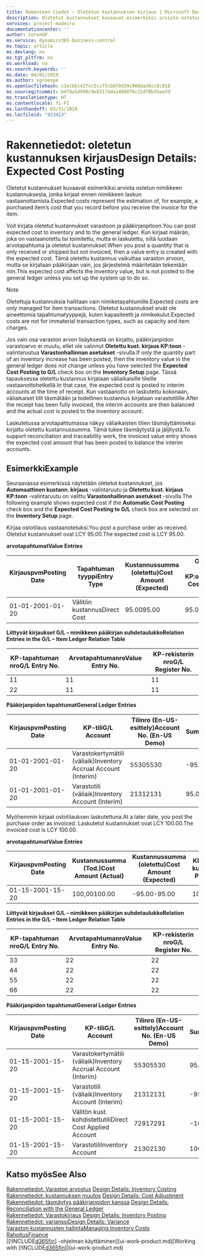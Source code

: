 ```yaml
---
title: Rakenteen tiedot – Oletetun kustannuksen kirjaus | Microsoft Docs
description: Oletetut kustannukset kuvaavat esimerkiksi arviota ostetun nimikkeen kustannuksesta, jonka kirjaat ennen nimikkeen laskun vastaanottamista.
services: project-madeira
documentationcenter: ''
author: SorenGP
ms.service: dynamics365-business-central
ms.topic: article
ms.devlang: na
ms.tgt_pltfrm: na
ms.workload: na
ms.search.keywords: ''
ms.date: 04/01/2019
ms.author: sgroespe
ms.openlocfilehash: c1ecbbc42fcc5ccf5cb6f0d39c908da36cc8c918
ms.sourcegitcommit: bd78a5d990c9e83174da1409076c22df8b35eafd
ms.translationtype: HT
ms.contentlocale: fi-FI
ms.lasthandoff: 03/31/2019
ms.locfileid: "923413"
---
```

# <a name="design-details-expected-cost-posting"></a><span data-ttu-id="4da0d-103">Rakennetiedot: oletetun kustannuksen kirjaus</span><span class="sxs-lookup"><span data-stu-id="4da0d-103">Design Details: Expected Cost Posting</span></span>
<span data-ttu-id="4da0d-104">Oletetut kustannukset kuvaavat esimerkiksi arviota ostetun nimikkeen kustannuksesta, jonka kirjaat ennen nimikkeen laskun vastaanottamista.</span><span class="sxs-lookup"><span data-stu-id="4da0d-104">Expected costs represent the estimation of, for example, a purchased item’s cost that you record before you receive the invoice for the item.</span></span>  

 <span data-ttu-id="4da0d-105">Voit kirjata oletetut kustannukset varastoon ja pääkirjanpitoon.</span><span class="sxs-lookup"><span data-stu-id="4da0d-105">You can post expected cost to inventory and to the general ledger.</span></span> <span data-ttu-id="4da0d-106">Kun kirjaat määrän, joka on vastaanotettu tai toimitettu, mutta ei laskutettu, siitä luodaan arvotapahtuma ja oletetut kustannukset.</span><span class="sxs-lookup"><span data-stu-id="4da0d-106">When you post a quantity that is only received or shipped but not invoiced, then a value entry is created with the expected cost.</span></span> <span data-ttu-id="4da0d-107">Tämä oletettu kustannus vaikuttaa varaston arvoon, mutta se kirjataan pääkirjaan vain, jos järjestelmä määritetään tekemään niin.</span><span class="sxs-lookup"><span data-stu-id="4da0d-107">This expected cost affects the inventory value, but is not posted to the general ledger unless you set up the system up to do so.</span></span>  

> [!NOTE]  
>  <span data-ttu-id="4da0d-108">Oletettuja kustannuksia hallitaan vain nimiketapahtumille.</span><span class="sxs-lookup"><span data-stu-id="4da0d-108">Expected costs are only managed for item transactions.</span></span> <span data-ttu-id="4da0d-109">Oletetut kustannukset eivät ole aineettomia tapahtumatyyppejä, kuten kapasiteetti ja nimikekulut.</span><span class="sxs-lookup"><span data-stu-id="4da0d-109">Expected costs are not for immaterial transaction types, such as capacity and item charges.</span></span>  

 <span data-ttu-id="4da0d-110">Jos vain osa varaston arvon lisäyksestä on kirjattu, pääkirjanpidon varastoarvo ei muutu, ellet ole valinnut **Oletettu kust. kirjaus KP:toon** -valintaruutua **Varastonhallinnan asetukset** -sivulla.</span><span class="sxs-lookup"><span data-stu-id="4da0d-110">If only the quantity part of an inventory increase has been posted, then the inventory value in the general ledger does not change unless you have selected the **Expected Cost Posting to G/L** check box on the **Inventory Setup** page.</span></span> <span data-ttu-id="4da0d-111">Tässä tapauksessa oletettu kustannus kirjataan väliaikaisille tileille vastaanottohetkellä.</span><span class="sxs-lookup"><span data-stu-id="4da0d-111">In that case, the expected cost is posted to interim accounts at the time of receipt.</span></span> <span data-ttu-id="4da0d-112">Kun vastaanotto on laskutettu kokonaan, väliaikaiset tilit täsmätään ja todellinen kustannus kirjataan varastotilille.</span><span class="sxs-lookup"><span data-stu-id="4da0d-112">After the receipt has been fully invoiced, the interim accounts are then balanced and the actual cost is posted to the inventory account.</span></span>  

 <span data-ttu-id="4da0d-113">Laskutetussa arvotapahtumassa näkyy väliaikaisten tilien täsmäyttämiseksi kirjattu oletettu kustannussumma. Tämä tukee täsmäytystä ja jäljitystä.</span><span class="sxs-lookup"><span data-stu-id="4da0d-113">To support reconciliation and traceability work, the invoiced value entry shows the expected cost amount that has been posted to balance the interim accounts.</span></span>  

## <a name="example"></a><span data-ttu-id="4da0d-114">Esimerkki</span><span class="sxs-lookup"><span data-stu-id="4da0d-114">Example</span></span>  
 <span data-ttu-id="4da0d-115">Seuraavassa esimerkissä näytetään oletetut kustannukset, jos **Automaattinen kustann. kirjaus** -valintaruutu ja **Oletettu kust. kirjaus KP:toon** -valintaruutu on valittu **Varastonhallinnan asetukset** -sivulla.</span><span class="sxs-lookup"><span data-stu-id="4da0d-115">The following example shows expected cost if the **Automatic Cost Posting** check box and the **Expected Cost Posting to G/L** check box are selected on the **Inventory Setup** page.</span></span>  

 <span data-ttu-id="4da0d-116">Kirjaa ostotilaus vastaanotetuksi.</span><span class="sxs-lookup"><span data-stu-id="4da0d-116">You post a purchase order as received.</span></span> <span data-ttu-id="4da0d-117">Oletetut kustannukset ovat LCY 95.00.</span><span class="sxs-lookup"><span data-stu-id="4da0d-117">The expected cost is LCY 95.00.</span></span>  

 <span data-ttu-id="4da0d-118">**arvotapahtumat**</span><span class="sxs-lookup"><span data-stu-id="4da0d-118">**Value Entries**</span></span>  

|<span data-ttu-id="4da0d-119">Kirjauspvm</span><span class="sxs-lookup"><span data-stu-id="4da0d-119">Posting Date</span></span>|<span data-ttu-id="4da0d-120">Tapahtuman tyyppi</span><span class="sxs-lookup"><span data-stu-id="4da0d-120">Entry Type</span></span>|<span data-ttu-id="4da0d-121">Kustannussumma (oletettu)</span><span class="sxs-lookup"><span data-stu-id="4da0d-121">Cost Amount (Expected)</span></span>|<span data-ttu-id="4da0d-122">Olet. kust. kirjattu KP:oon</span><span class="sxs-lookup"><span data-stu-id="4da0d-122">Expected Cost Posted to G/L</span></span>|<span data-ttu-id="4da0d-123">Oletettu kustannus</span><span class="sxs-lookup"><span data-stu-id="4da0d-123">Expected Cost</span></span>|<span data-ttu-id="4da0d-124">Nimiketapahtuman nro</span><span class="sxs-lookup"><span data-stu-id="4da0d-124">Item Ledger Entry No.</span></span>|<span data-ttu-id="4da0d-125">Tapahtumanro</span><span class="sxs-lookup"><span data-stu-id="4da0d-125">Entry No.</span></span>|  
|------------------|----------------|------------------------------|----------------------------------|-------------------|---------------------------|---------------|  
|<span data-ttu-id="4da0d-126">01-01-20</span><span class="sxs-lookup"><span data-stu-id="4da0d-126">01-01-20</span></span>|<span data-ttu-id="4da0d-127">Välitön kustannus</span><span class="sxs-lookup"><span data-stu-id="4da0d-127">Direct Cost</span></span>|<span data-ttu-id="4da0d-128">95.00</span><span class="sxs-lookup"><span data-stu-id="4da0d-128">95.00</span></span>|<span data-ttu-id="4da0d-129">95.00</span><span class="sxs-lookup"><span data-stu-id="4da0d-129">95.00</span></span>|<span data-ttu-id="4da0d-130">Kyllä</span><span class="sxs-lookup"><span data-stu-id="4da0d-130">Yes</span></span>|<span data-ttu-id="4da0d-131">1</span><span class="sxs-lookup"><span data-stu-id="4da0d-131">1</span></span>|<span data-ttu-id="4da0d-132">1</span><span class="sxs-lookup"><span data-stu-id="4da0d-132">1</span></span>|  

 <span data-ttu-id="4da0d-133">**Liittyvät kirjaukset G/L – nimikkeen pääkirjan suhdetaulukko**</span><span class="sxs-lookup"><span data-stu-id="4da0d-133">**Relation Entries in the G/L – Item Ledger Relation Table**</span></span>  

|<span data-ttu-id="4da0d-134">KP-tapahtuman nro</span><span class="sxs-lookup"><span data-stu-id="4da0d-134">G/L Entry No.</span></span>|<span data-ttu-id="4da0d-135">Arvotapahtumanro</span><span class="sxs-lookup"><span data-stu-id="4da0d-135">Value Entry No.</span></span>|<span data-ttu-id="4da0d-136">KP-rekisterin nro</span><span class="sxs-lookup"><span data-stu-id="4da0d-136">G/L Register No.</span></span>|  
|--------------------|---------------------|-----------------------|  
|<span data-ttu-id="4da0d-137">1</span><span class="sxs-lookup"><span data-stu-id="4da0d-137">1</span></span>|<span data-ttu-id="4da0d-138">1</span><span class="sxs-lookup"><span data-stu-id="4da0d-138">1</span></span>|<span data-ttu-id="4da0d-139">1</span><span class="sxs-lookup"><span data-stu-id="4da0d-139">1</span></span>|  
|<span data-ttu-id="4da0d-140">2</span><span class="sxs-lookup"><span data-stu-id="4da0d-140">2</span></span>|<span data-ttu-id="4da0d-141">1</span><span class="sxs-lookup"><span data-stu-id="4da0d-141">1</span></span>|<span data-ttu-id="4da0d-142">1</span><span class="sxs-lookup"><span data-stu-id="4da0d-142">1</span></span>|  

 <span data-ttu-id="4da0d-143">**Pääkirjanpidon tapahtumat**</span><span class="sxs-lookup"><span data-stu-id="4da0d-143">**General Ledger Entries**</span></span>  

|<span data-ttu-id="4da0d-144">Kirjauspvm</span><span class="sxs-lookup"><span data-stu-id="4da0d-144">Posting Date</span></span>|<span data-ttu-id="4da0d-145">KP-tili</span><span class="sxs-lookup"><span data-stu-id="4da0d-145">G/L Account</span></span>|<span data-ttu-id="4da0d-146">Tilinro (En-US-esittely)</span><span class="sxs-lookup"><span data-stu-id="4da0d-146">Account No. (En-US Demo)</span></span>|<span data-ttu-id="4da0d-147">Summa</span><span class="sxs-lookup"><span data-stu-id="4da0d-147">Amount</span></span>|<span data-ttu-id="4da0d-148">Tapahtumanro</span><span class="sxs-lookup"><span data-stu-id="4da0d-148">Entry No.</span></span>|  
|------------------|------------------|---------------------------------|------------|---------------|  
|<span data-ttu-id="4da0d-149">01-01-20</span><span class="sxs-lookup"><span data-stu-id="4da0d-149">01-01-20</span></span>|<span data-ttu-id="4da0d-150">Varastokertymätili (väliaik)</span><span class="sxs-lookup"><span data-stu-id="4da0d-150">Inventory Accrual Account (Interim)</span></span>|<span data-ttu-id="4da0d-151">5530</span><span class="sxs-lookup"><span data-stu-id="4da0d-151">5530</span></span>|<span data-ttu-id="4da0d-152">-95.00</span><span class="sxs-lookup"><span data-stu-id="4da0d-152">-95.00</span></span>|<span data-ttu-id="4da0d-153">2</span><span class="sxs-lookup"><span data-stu-id="4da0d-153">2</span></span>|  
|<span data-ttu-id="4da0d-154">01-01-20</span><span class="sxs-lookup"><span data-stu-id="4da0d-154">01-01-20</span></span>|<span data-ttu-id="4da0d-155">Varastotili (väliaik)</span><span class="sxs-lookup"><span data-stu-id="4da0d-155">Inventory Account (Interim)</span></span>|<span data-ttu-id="4da0d-156">2131</span><span class="sxs-lookup"><span data-stu-id="4da0d-156">2131</span></span>|<span data-ttu-id="4da0d-157">95.00</span><span class="sxs-lookup"><span data-stu-id="4da0d-157">95.00</span></span>|<span data-ttu-id="4da0d-158">1</span><span class="sxs-lookup"><span data-stu-id="4da0d-158">1</span></span>|  

 <span data-ttu-id="4da0d-159">Myöhemmin kirjaat ostotilauksen laskutettuna.</span><span class="sxs-lookup"><span data-stu-id="4da0d-159">At a later date, you post the purchase order as invoiced.</span></span> <span data-ttu-id="4da0d-160">Laskutetut kustannukset ovat LCY 100.00.</span><span class="sxs-lookup"><span data-stu-id="4da0d-160">The invoiced cost is LCY 100.00.</span></span>  

 <span data-ttu-id="4da0d-161">**arvotapahtumat**</span><span class="sxs-lookup"><span data-stu-id="4da0d-161">**Value Entries**</span></span>  

|<span data-ttu-id="4da0d-162">Kirjauspvm</span><span class="sxs-lookup"><span data-stu-id="4da0d-162">Posting Date</span></span>|<span data-ttu-id="4da0d-163">Kustannussumma (Tod.)</span><span class="sxs-lookup"><span data-stu-id="4da0d-163">Cost Amount (Actual)</span></span>|<span data-ttu-id="4da0d-164">Kustannussumma (oletettu)</span><span class="sxs-lookup"><span data-stu-id="4da0d-164">Cost Amount (Expected)</span></span>|<span data-ttu-id="4da0d-165">KP:oon kirjattu kustannus</span><span class="sxs-lookup"><span data-stu-id="4da0d-165">Cost Posted to G/L</span></span>|<span data-ttu-id="4da0d-166">Oletettu kustannus</span><span class="sxs-lookup"><span data-stu-id="4da0d-166">Expected Cost</span></span>|<span data-ttu-id="4da0d-167">Nimiketapahtuman nro</span><span class="sxs-lookup"><span data-stu-id="4da0d-167">Item Ledger Entry No.</span></span>|<span data-ttu-id="4da0d-168">Tapahtumanro</span><span class="sxs-lookup"><span data-stu-id="4da0d-168">Entry No.</span></span>|  
|------------------|----------------------------|------------------------------|-------------------------|-------------------|---------------------------|---------------|  
|<span data-ttu-id="4da0d-169">01-15-20</span><span class="sxs-lookup"><span data-stu-id="4da0d-169">01-15-20</span></span>|<span data-ttu-id="4da0d-170">100,00</span><span class="sxs-lookup"><span data-stu-id="4da0d-170">100.00</span></span>|<span data-ttu-id="4da0d-171">-95.00</span><span class="sxs-lookup"><span data-stu-id="4da0d-171">-95.00</span></span>|<span data-ttu-id="4da0d-172">100,00</span><span class="sxs-lookup"><span data-stu-id="4da0d-172">100.00</span></span>|<span data-ttu-id="4da0d-173">Ei</span><span class="sxs-lookup"><span data-stu-id="4da0d-173">No</span></span>|<span data-ttu-id="4da0d-174">1</span><span class="sxs-lookup"><span data-stu-id="4da0d-174">1</span></span>|<span data-ttu-id="4da0d-175">2</span><span class="sxs-lookup"><span data-stu-id="4da0d-175">2</span></span>|  

 <span data-ttu-id="4da0d-176">**Liittyvät kirjaukset G/L – nimikkeen pääkirjan suhdetaulukko**</span><span class="sxs-lookup"><span data-stu-id="4da0d-176">**Relation Entries in the G/L – Item Ledger Relation Table**</span></span>  

|<span data-ttu-id="4da0d-177">KP-tapahtuman nro</span><span class="sxs-lookup"><span data-stu-id="4da0d-177">G/L Entry No.</span></span>|<span data-ttu-id="4da0d-178">Arvotapahtumanro</span><span class="sxs-lookup"><span data-stu-id="4da0d-178">Value Entry No.</span></span>|<span data-ttu-id="4da0d-179">KP-rekisterin nro</span><span class="sxs-lookup"><span data-stu-id="4da0d-179">G/L Register No.</span></span>|  
|--------------------|---------------------|-----------------------|  
|<span data-ttu-id="4da0d-180">3</span><span class="sxs-lookup"><span data-stu-id="4da0d-180">3</span></span>|<span data-ttu-id="4da0d-181">2</span><span class="sxs-lookup"><span data-stu-id="4da0d-181">2</span></span>|<span data-ttu-id="4da0d-182">2</span><span class="sxs-lookup"><span data-stu-id="4da0d-182">2</span></span>|  
|<span data-ttu-id="4da0d-183">4</span><span class="sxs-lookup"><span data-stu-id="4da0d-183">4</span></span>|<span data-ttu-id="4da0d-184">2</span><span class="sxs-lookup"><span data-stu-id="4da0d-184">2</span></span>|<span data-ttu-id="4da0d-185">2</span><span class="sxs-lookup"><span data-stu-id="4da0d-185">2</span></span>|  
|<span data-ttu-id="4da0d-186">5</span><span class="sxs-lookup"><span data-stu-id="4da0d-186">5</span></span>|<span data-ttu-id="4da0d-187">2</span><span class="sxs-lookup"><span data-stu-id="4da0d-187">2</span></span>|<span data-ttu-id="4da0d-188">2</span><span class="sxs-lookup"><span data-stu-id="4da0d-188">2</span></span>|  
|<span data-ttu-id="4da0d-189">6</span><span class="sxs-lookup"><span data-stu-id="4da0d-189">6</span></span>|<span data-ttu-id="4da0d-190">2</span><span class="sxs-lookup"><span data-stu-id="4da0d-190">2</span></span>|<span data-ttu-id="4da0d-191">2</span><span class="sxs-lookup"><span data-stu-id="4da0d-191">2</span></span>|  

 <span data-ttu-id="4da0d-192">**Pääkirjanpidon tapahtumat**</span><span class="sxs-lookup"><span data-stu-id="4da0d-192">**General Ledger Entries**</span></span>  

|<span data-ttu-id="4da0d-193">Kirjauspvm</span><span class="sxs-lookup"><span data-stu-id="4da0d-193">Posting Date</span></span>|<span data-ttu-id="4da0d-194">KP-tili</span><span class="sxs-lookup"><span data-stu-id="4da0d-194">G/L Account</span></span>|<span data-ttu-id="4da0d-195">Tilinro (En-US-esittely)</span><span class="sxs-lookup"><span data-stu-id="4da0d-195">Account No. (En-US Demo)</span></span>|<span data-ttu-id="4da0d-196">Summa</span><span class="sxs-lookup"><span data-stu-id="4da0d-196">Amount</span></span>|<span data-ttu-id="4da0d-197">Tapahtumanro</span><span class="sxs-lookup"><span data-stu-id="4da0d-197">Entry No.</span></span>|  
|------------------|------------------|---------------------------------|------------|---------------|  
|<span data-ttu-id="4da0d-198">01-15-20</span><span class="sxs-lookup"><span data-stu-id="4da0d-198">01-15-20</span></span>|<span data-ttu-id="4da0d-199">Varastokertymätili (väliaik)</span><span class="sxs-lookup"><span data-stu-id="4da0d-199">Inventory Accrual Account (Interim)</span></span>|<span data-ttu-id="4da0d-200">5530</span><span class="sxs-lookup"><span data-stu-id="4da0d-200">5530</span></span>|<span data-ttu-id="4da0d-201">95.00</span><span class="sxs-lookup"><span data-stu-id="4da0d-201">95.00</span></span>|<span data-ttu-id="4da0d-202">4</span><span class="sxs-lookup"><span data-stu-id="4da0d-202">4</span></span>|  
|<span data-ttu-id="4da0d-203">01-15-20</span><span class="sxs-lookup"><span data-stu-id="4da0d-203">01-15-20</span></span>|<span data-ttu-id="4da0d-204">Varastotili (väliaik)</span><span class="sxs-lookup"><span data-stu-id="4da0d-204">Inventory Account (Interim)</span></span>|<span data-ttu-id="4da0d-205">2131</span><span class="sxs-lookup"><span data-stu-id="4da0d-205">2131</span></span>|<span data-ttu-id="4da0d-206">-95.00</span><span class="sxs-lookup"><span data-stu-id="4da0d-206">-95.00</span></span>|<span data-ttu-id="4da0d-207">3</span><span class="sxs-lookup"><span data-stu-id="4da0d-207">3</span></span>|  
|<span data-ttu-id="4da0d-208">01-15-20</span><span class="sxs-lookup"><span data-stu-id="4da0d-208">01-15-20</span></span>|<span data-ttu-id="4da0d-209">Välitön kust. kohdistettutili</span><span class="sxs-lookup"><span data-stu-id="4da0d-209">Direct Cost Applied Account</span></span>|<span data-ttu-id="4da0d-210">7291</span><span class="sxs-lookup"><span data-stu-id="4da0d-210">7291</span></span>|<span data-ttu-id="4da0d-211">-100</span><span class="sxs-lookup"><span data-stu-id="4da0d-211">-100</span></span>|<span data-ttu-id="4da0d-212">6</span><span class="sxs-lookup"><span data-stu-id="4da0d-212">6</span></span>|  
|<span data-ttu-id="4da0d-213">01-15-20</span><span class="sxs-lookup"><span data-stu-id="4da0d-213">01-15-20</span></span>|<span data-ttu-id="4da0d-214">Varastotili</span><span class="sxs-lookup"><span data-stu-id="4da0d-214">Inventory Account</span></span>|<span data-ttu-id="4da0d-215">2130</span><span class="sxs-lookup"><span data-stu-id="4da0d-215">2130</span></span>|<span data-ttu-id="4da0d-216">100</span><span class="sxs-lookup"><span data-stu-id="4da0d-216">100</span></span>|<span data-ttu-id="4da0d-217">5</span><span class="sxs-lookup"><span data-stu-id="4da0d-217">5</span></span>|  

## <a name="see-also"></a><span data-ttu-id="4da0d-218">Katso myös</span><span class="sxs-lookup"><span data-stu-id="4da0d-218">See Also</span></span>
 <span data-ttu-id="4da0d-219">[Rakennetiedot: Varaston arvostus](design-details-inventory-costing.md) </span><span class="sxs-lookup"><span data-stu-id="4da0d-219">[Design Details: Inventory Costing](design-details-inventory-costing.md) </span></span>  
 <span data-ttu-id="4da0d-220">[Rakennetiedot: kustannuksen muutos](design-details-cost-adjustment.md) </span><span class="sxs-lookup"><span data-stu-id="4da0d-220">[Design Details: Cost Adjustment](design-details-cost-adjustment.md) </span></span>  
 <span data-ttu-id="4da0d-221">[Rakennetiedot: täsmäytys pääkirjanpidon kanssa](design-details-reconciliation-with-the-general-ledger.md) </span><span class="sxs-lookup"><span data-stu-id="4da0d-221">[Design Details: Reconciliation with the General Ledger](design-details-reconciliation-with-the-general-ledger.md) </span></span>  
 <span data-ttu-id="4da0d-222">[Rakennetiedot: Varastokirjaus](design-details-inventory-posting.md) </span><span class="sxs-lookup"><span data-stu-id="4da0d-222">[Design Details: Inventory Posting](design-details-inventory-posting.md) </span></span>  
 [<span data-ttu-id="4da0d-223">Rakennetiedot: varianssi</span><span class="sxs-lookup"><span data-stu-id="4da0d-223">Design Details: Variance</span></span>](design-details-variance.md)  
 [<span data-ttu-id="4da0d-224">Varaston kustannusten hallinta</span><span class="sxs-lookup"><span data-stu-id="4da0d-224">Managing Inventory Costs</span></span>](finance-manage-inventory-costs.md)  
 [<span data-ttu-id="4da0d-225">Rahoitus</span><span class="sxs-lookup"><span data-stu-id="4da0d-225">Finance</span></span>](finance.md)  
 <span data-ttu-id="4da0d-226">[[!INCLUDE[d365fin](includes/d365fin_md.md)] -ohjelman käyttäminen](ui-work-product.md)</span><span class="sxs-lookup"><span data-stu-id="4da0d-226">[Working with [!INCLUDE[d365fin](includes/d365fin_md.md)]](ui-work-product.md)</span></span>
